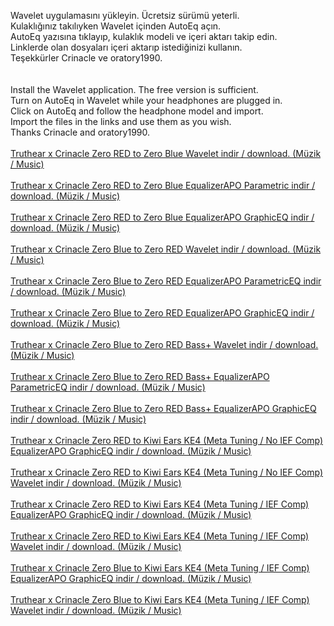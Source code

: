 Wavelet uygulamasını yükleyin. Ücretsiz sürümü yeterli.<br>
Kulaklığınız takılıyken Wavelet içinden AutoEq açın.<br>
AutoEq yazısına tıklayıp, kulaklık modeli ve içeri aktarı takip edin.<br>
Linklerde olan dosyaları içeri aktarıp istediğinizi kullanın.<br>
Teşekkürler Crinacle ve oratory1990.<br>
<br><br>
Install the Wavelet application. The free version is sufficient.<br>
Turn on AutoEq in Wavelet while your headphones are plugged in.<br>
Click on AutoEq and follow the headphone model and import.<br>
Import the files in the links and use them as you wish.<br>
Thanks Crinacle and oratory1990.
<br><br>
<a href="https://github.com/ny4rlk0/Truthear-x-Crinacle-Zero-RED/releases/download/release/Truthear.x.Crinacle.Zero.RED.to.Zero.Blue.Wavelet.GraphicEq.txt">Truthear x Crinacle Zero RED to Zero Blue Wavelet indir / download. (Müzik / Music)</a><br>
<br>
<a href="https://github.com/ny4rlk0/Truthear-x-Crinacle-Zero/releases/download/release/Truthear.x.Crinacle.Zero.RED.to.Zero.Blue.EqualizerAPO.ParametricEq.txt">Truthear x Crinacle Zero RED to Zero Blue EqualizerAPO Parametric indir / download. (Müzik / Music)</a><br>
<br>
<a href="https://github.com/ny4rlk0/Truthear-x-Crinacle-Zero/releases/download/release/Truthear.x.Crinacle.Zero.RED.to.Zero.Blue.EqualizerAPO.GraphicEq.txt">Truthear x Crinacle Zero RED to Zero Blue EqualizerAPO GraphicEQ indir / download. (Müzik / Music)</a><br>
<br>
<a href="https://github.com/ny4rlk0/Truthear-x-Crinacle-Zero/releases/download/release/Truthear.x.Crinacle.Zero.Blue.to.Zero.RED.Wavelet.GraphicEq.txt">Truthear x Crinacle Zero Blue to Zero RED Wavelet indir / download. (Müzik / Music)</a><br>
<br>
<a href="https://github.com/ny4rlk0/Truthear-x-Crinacle-Zero/releases/download/release/Truthear.x.Crinacle.Zero.Blue.to.Zero.RED.EqualizerAPO.ParametricEq.txt">Truthear x Crinacle Zero Blue to Zero RED EqualizerAPO ParametricEQ indir / download. (Müzik / Music)</a><br>
<br>
<a href="https://github.com/ny4rlk0/Truthear-x-Crinacle-Zero/releases/download/release/Truthear.x.Crinacle.Zero.Blue.to.Zero.RED.EqualizerAPO.GraphicEq.txt">Truthear x Crinacle Zero Blue to Zero RED EqualizerAPO GraphicEQ indir / download. (Müzik / Music)</a><br>
<br>
<a href="https://github.com/ny4rlk0/Truthear-x-Crinacle-Zero/releases/download/release/Truthear.x.Crinacle.Zero.Blue.to.Zero.RED.Bass+.Wavelet.GraphicEq.txt">Truthear x Crinacle Zero Blue to Zero RED Bass+ Wavelet indir / download. (Müzik / Music)</a><br><br>
<a href="https://github.com/ny4rlk0/Truthear-x-Crinacle-Zero/releases/download/release/Truthear.x.Crinacle.Zero.Blue.to.Zero.RED.Bass+.EqualizerAPO.ParametricEq.txt">Truthear x Crinacle Zero Blue to Zero RED Bass+ EqualizerAPO ParametricEQ indir / download. (Müzik / Music)</a><br>
<br>
<a href="https://github.com/ny4rlk0/Truthear-x-Crinacle-Zero/releases/download/release/Truthear.x.Crinacle.Zero.Blue.to.Zero.RED.Bass+.EqualizerAPO.GraphicEq.txt">Truthear x Crinacle Zero Blue to Zero RED Bass+ EqualizerAPO GraphicEQ indir / download. (Müzik / Music)</a><br> <br>
<a href="https://github.com/ny4rlk0/Truthear-x-Crinacle-Zero/releases/download/release/Truthear.Zero.Red.to.Kiwi.Ears.KE4.Meta.Tuning.EqualizerAPO.Filters.txt">Truthear x Crinacle Zero RED to Kiwi Ears KE4 (Meta Tuning / No IEF Comp) EqualizerAPO GraphicEQ indir / download. (Müzik / Music)</a><br><br>
<a href="https://github.com/ny4rlk0/Truthear-x-Crinacle-Zero/releases/download/release/Truthear.Zero.Red.to.Kiwi.Ears.KE4.Meta.Tuning.Wavelet.Graphic.Filters.txt">Truthear x Crinacle Zero RED to Kiwi Ears KE4 (Meta Tuning / No IEF Comp) Wavelet indir / download. (Müzik / Music)</a><br>
<br>
<a href="https://github.com/ny4rlk0/Truthear-x-Crinacle-Zero/releases/download/release/Truthear.Zero.Red.to.Kiwi.Ears.KE4.Meta.Tuning.IEF.Comp.EqualizerAPO.Filters.txt">Truthear x Crinacle Zero RED to Kiwi Ears KE4 (Meta Tuning / IEF Comp) EqualizerAPO GraphicEQ indir / download. (Müzik / Music)</a><br><br>
<a href="https://github.com/ny4rlk0/Truthear-x-Crinacle-Zero/releases/download/release/Truthear.Zero.Red.to.Kiwi.Ears.KE4.Meta.Tuning.IEF.Comp.Wavelet.Graphic.Filters.txt">Truthear x Crinacle Zero RED to Kiwi Ears KE4 (Meta Tuning / IEF Comp) Wavelet indir / download. (Müzik / Music)</a><br>
<br>
<a href="https://github.com/ny4rlk0/Truthear-x-Crinacle-Zero/releases/download/release/Truthear.Zero.Blue.to.Kiwi.Ears.KE4.Meta.Tuning.IEF.Comp.EqualizerAPO.Filters.txt">Truthear x Crinacle Zero Blue to Kiwi Ears KE4 (Meta Tuning / IEF Comp) EqualizerAPO GraphicEQ indir / download. (Müzik / Music)</a><br><br>
<a href="https://github.com/ny4rlk0/Truthear-x-Crinacle-Zero/releases/download/release/Truthear.Zero.Blue.to.Kiwi.Ears.KE4.Meta.Tuning.IEF.Comp.Wavelet.Graphic.Filters.txt">Truthear x Crinacle Zero Blue to Kiwi Ears KE4 (Meta Tuning / IEF Comp) Wavelet indir / download. (Müzik / Music)</a><br>
